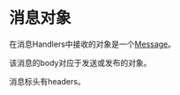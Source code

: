 # 消息对象


在消息Handlers中接收的对象是一个[Message](http://vertx.io/docs/apidocs/io/vertx/core/eventbus/Message.html)。

该消息的body对应于发送或发布的对象。

消息标头有headers。